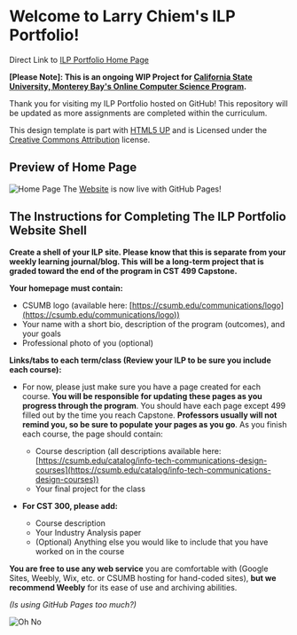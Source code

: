# Welcome to Larry Chiem's ILP Portfolio!

Direct Link to [ILP Portfolio Home Page](https://github.com/KFChinese/ILP-Portfolio)

**[Please Note]: This is an ongoing WIP  Project for
 [California State University, Monterey Bay's Online Computer Science Program](https://csumb.edu/csonline).**

Thank you for visiting my ILP Portfolio hosted on GitHub!
This repository will be updated as more assignments are completed within the curriculum. 

This design template is part with [HTML5 UP](http://html5up.net/) and
 is Licensed under the  [Creative Commons Attribution](https://html5up.net/license)  license.

## Preview of Home Page
![Home Page](https://i.gyazo.com/7f17f32ad3bdf8ad2807a7d6d0ffc55d.jpg)
The [Website](https://github.com/KFChinese/ILP-Portfolio) is now live with GitHub Pages!

## The Instructions for Completing The ILP Portfolio Website Shell

**Create a shell of your ILP site. Please know that this is separate from your weekly learning journal/blog. This will be a long-term project that is graded toward the end of the program in CST 499 Capstone.**

**Your homepage must contain:**

-   CSUMB logo (available here:  [https://csumb.edu/communications/logo](https://csumb.edu/communications/logo))
-   Your name with a short bio, description of the program (outcomes), and your goals
-   Professional photo of you (optional)

**Links/tabs to each term/class (Review your ILP to be sure you include each course):**

-   For now, please just make sure you have a page created for each course. **You will be responsible for updating these pages as you progress through the program**. You should have each page except 499 filled out by the time you reach Capstone.  **Professors usually will not remind you, so be sure to populate your pages as you go**. As you finish each course, the page should contain:  
    -   Course description (all descriptions available here:  [https://csumb.edu/catalog/info-tech-communications-design-courses](https://csumb.edu/catalog/info-tech-communications-design-courses))
    -   Your final project for the class  
          
        
-   **For CST 300, please add:**
    -   Course description
    -   Your Industry Analysis paper
    -   (Optional) Anything else you would like to include that you have worked on in the course

**You are free to use any web service**  you are comfortable with (Google Sites, Weebly, Wix, etc. or CSUMB hosting for hand-coded sites),  **but we recommend Weebly**  for its ease of use and archiving abilities. 

*(Is using GitHub Pages too much?)*

![Oh No](https://media1.tenor.com/images/ad30224a41cc30d21966f9c54aca12b8/tenor.gif)

